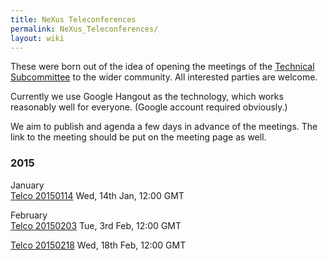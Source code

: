 ```yaml
---
title: NeXus Teleconferences
permalink: NeXus_Teleconferences/
layout: wiki
---
```


These were born out of the idea of opening the meetings of the
[Technical Subcommittee](Technical_Subcommittee "wikilink") to the wider
community. All interested parties are welcome.

Currently we use Google Hangout as the technology, which works
reasonably well for everyone. (Google account required obviously.)

We aim to publish and agenda a few days in advance of the meetings. The
link to the meeting should be put on the meeting page as well.

### 2015

January  
[Telco 20150114](Telco_20150114 "wikilink") Wed, 14th Jan, 12:00 GMT

February  
[Telco 20150203](Telco_20150203 "wikilink") Tue, 3rd Feb, 12:00 GMT

[Telco 20150218](Telco_20150218 "wikilink") Wed, 18th Feb, 12:00 GMT
